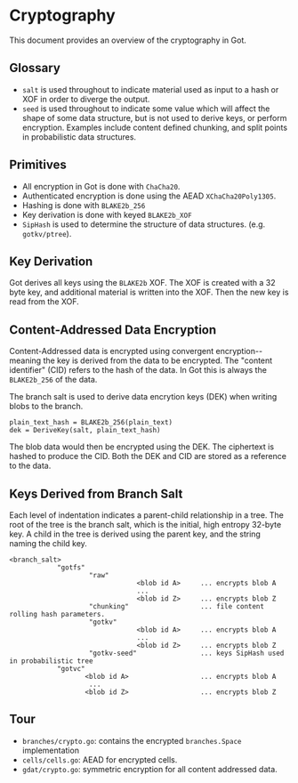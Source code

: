 # Cryptography

This document provides an overview of the cryptography in Got.

## Glossary
- `salt` is used throughout to indicate material used as input to a hash or XOF in order to diverge the output.
- `seed` is used throughout to indicate some value which will affect the shape of some data structure, but is not used to derive keys, or perform encryption. Examples include content defined chunking, and split points in probabilistic data structures.

## Primitives
- All encryption in Got is done with `ChaCha20`.
- Authenticated encryption is done using the AEAD `XChaCha20Poly1305`.
- Hashing is done with `BLAKE2b_256`
- Key derivation is done with keyed `BLAKE2b_XOF`
- `SipHash` is used to determine the structure of data structures. (e.g. `gotkv/ptree`).

## Key Derivation
Got derives all keys using the `BLAKE2b` XOF.
The XOF is created with a 32 byte key, and additional material is written into the XOF.
Then the new key is read from the XOF.

## Content-Addressed Data Encryption
Content-Addressed data is encrypted using convergent encryption--meaning the key is derived from the data to be encrypted.
The "content identifier" (CID) refers to the hash of the data.
In Got this is always the `BLAKE2b_256` of the data.

The branch salt is used to derive data encrytion keys (DEK) when writing blobs to the branch.

```
plain_text_hash = BLAKE2b_256(plain_text)
dek = DeriveKey(salt, plain_text_hash)
```

The blob data would then be encrypted using the DEK.
The ciphertext is hashed to produce the CID.
Both the DEK and CID are stored as a reference to the data.

## Keys Derived from Branch Salt
Each level of indentation indicates a parent-child relationship in a tree.
The root of the tree is the branch salt, which is the initial, high entropy 32-byte key.
A child in the tree is derived using the parent key, and the string naming the child key.

```
<branch_salt>
            "gotfs"
                    "raw"
                                <blob id A>     ... encrypts blob A
                                ...
                                <blob id Z>     ... encrypts blob Z
                    "chunking"                  ... file content rolling hash parameters.
                    "gotkv"
                                <blob id A>     ... encrypts blob A
                                ...
                                <blob id Z>     ... encrypts blob Z
                    "gotkv-seed"                ... keys SipHash used in probabilistic tree
            "gotvc"
                   <blob id A>                  ... encrypts blob A
                    ...
                   <blob id Z>                  ... encrypts blob Z
```

## Tour
- `branches/crypto.go`: contains the encrypted `branches.Space` implementation
- `cells/cells.go`: AEAD for encrypted cells.
- `gdat/crypto.go`: symmetric encryption for all content addressed data.
